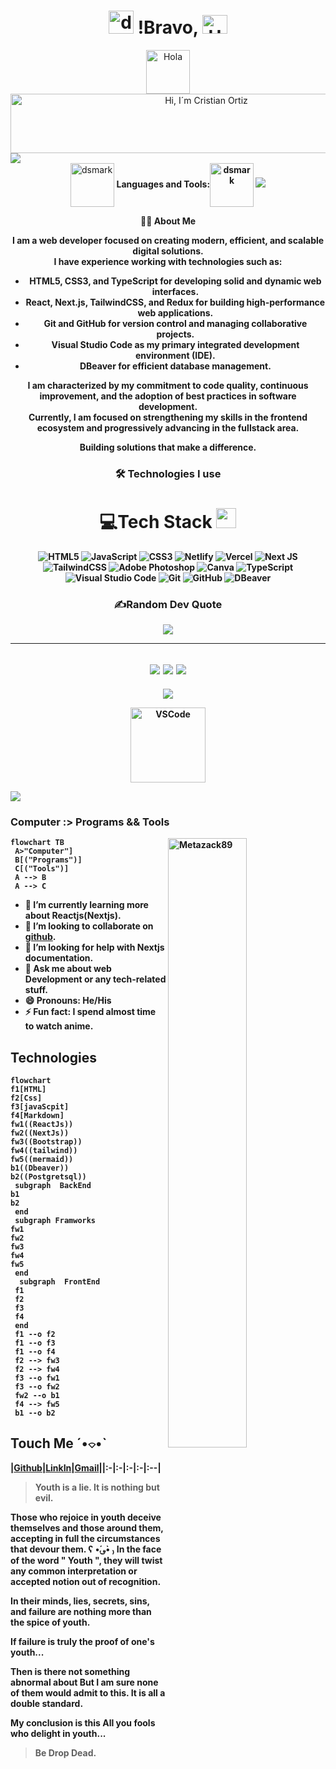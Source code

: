 # <div align="center"><img alt="dsmark" height="37px" width="40px" src="https://c.tenor.com/P7zWdgA3E2EAAAAi/spunchbob-the-g.gif"></img> !Bravo, <img alt="Hola" height="30px" width="40px" src="https://emojipedia-us.s3.amazonaws.com/source/skype/289/ghost_1f47b.png"></img>

<div align="center">
 <img alt="Hola" height="70px" width="70px" align="center" src="https://c.tenor.com/fYg91qBpDdgAAAAi/bongo-cat-transparent.gif"></img>
<br>
<img src="https://images.cooltext.com/5729409.gif" width="611" height="95" alt="Hi, I´m Cristian Ortiz" />
<br />

</div>

 <img src="https://user-images.githubusercontent.com/73097560/115834477-dbab4500-a447-11eb-908a-139a6edaec5c.gif"> 

<div align="center">
<img alt="dsmark" align="center" height="70px" width="70px" src="https://c.tenor.com/cXlrPENTVkEAAAAi/chika-dance.gif">
 <b> Languages and Tools:<img alt="dsmark" align="center" height="70px" width="70px" src="https://c.tenor.com/cXlrPENTVkEAAAAi/chika-dance.gif">
 <img src="https://user-images.githubusercontent.com/73097560/115834477-dbab4500-a447-11eb-908a-139a6edaec5c.gif">


  🧑‍💻 About Me

I am a web developer focused on creating modern, efficient, and scalable digital solutions.  
I have experience working with technologies such as:

- **HTML5**, **CSS3**, and **TypeScript** for developing solid and dynamic web interfaces.
- **React**, **Next.js**, **TailwindCSS**, and **Redux** for building high-performance web applications.
- **Git** and **GitHub** for version control and managing collaborative projects.
- **Visual Studio Code** as my primary integrated development environment (IDE).
- **DBeaver** for efficient database management.

I am characterized by my commitment to code quality, continuous improvement, and the adoption of best practices in software development.  
Currently, I am focused on strengthening my skills in the **frontend** ecosystem and progressively advancing in the **fullstack** area.

**Building solutions that make a difference.**

  
<h3 align="center">🛠️ Technologies I use </h3>

# 💻Tech Stack <img src = "https://media2.giphy.com/media/QssGEmpkyEOhBCb7e1/giphy.gif?cid=ecf05e47a0n3gi1bfqntqmob8g9aid1oyj2wr3ds3mg700bl&rid=giphy.gif" width = 32px> 
![HTML5](https://img.shields.io/badge/html5-%23E34F26.svg?style=for-the-badge&logo=html5&logoColor=white) ![JavaScript](https://img.shields.io/badge/javascript-%23323330.svg?style=for-the-badge&logo=javascript&logoColor=%23F7DF1E) ![CSS3](https://img.shields.io/badge/css3-%231572B6.svg?style=for-the-badge&logo=css3&logoColor=white)  ![Netlify](https://img.shields.io/badge/netlify-%23000000.svg?style=for-the-badge&logo=netlify&logoColor=#00C7B7) ![Vercel](https://img.shields.io/badge/vercel-%23000000.svg?style=for-the-badge&logo=vercel&logoColor=white) ![Next JS](https://img.shields.io/badge/Next-black?style=for-the-badge&logo=next.js&logoColor=white) ![TailwindCSS](https://img.shields.io/badge/tailwindcss-%2338B2AC.svg?style=for-the-badge&logo=tailwind-css&logoColor=white) ![Adobe Photoshop](https://img.shields.io/badge/adobephotoshop-%2331A8FF.svg?style=for-the-badge&logo=adobephotoshop&logoColor=white) ![Canva](https://img.shields.io/badge/Canva-%2300C4CC.svg?style=for-the-badge&logo=Canva&logoColor=white) 
![TypeScript](https://img.shields.io/badge/TypeScript-007ACC.svg?style=for-the-badge&logo=typescript&logoColor=white)
![Visual Studio Code](https://img.shields.io/badge/VSCode-0078D4.svg?style=for-the-badge&logo=visualstudiocode&logoColor=white)
![Git](https://img.shields.io/badge/Git-F05032.svg?style=for-the-badge&logo=git&logoColor=white)
![GitHub](https://img.shields.io/badge/GitHub-181717.svg?style=for-the-badge&logo=github&logoColor=white)
![DBeaver](https://img.shields.io/badge/DBeaver-372923.svg?style=for-the-badge&logo=dbeaver&logoColor=white)



### ✍️Random Dev Quote
![](https://quotes-github-readme.vercel.app/api?type=horizontal&theme=merko)

---
![](https://forthebadge.com/images/badges/powered-by-black-magic.svg)
![](http://ForTheBadge.com/images/badges/built-by-developers.svg)
![](https://forthebadge.com/images/badges/uses-brains.svg)
---
![](https://komarev.com/ghpvc/?username=CodeWhiteWeb&label=Visitors+Count&color=brightgreen)
</div>
<p align="center">
  <img src="https://www.vectorlogo.zone/logos/visualstudio_code/visualstudio_code-ar21.svg" width="120" alt="VSCode" />
</p>




<img src="https://user-images.githubusercontent.com/73097560/115834477-dbab4500-a447-11eb-908a-139a6edaec5c.gif"> 
  <br>
</p>

### Computer :> Programs && Tools


<img alt="Metazack89" align="right"  height="50%" width="50%" src="https://c.tenor.com/NzrqQHFBVz8AAAAj/kitty-transparent.gif">

```mermaid
flowchart TB
 A>"Computer"]  
 B[("Programs")] 
 C[("Tools")]
 A --> B
 A --> C
``` 


- 🌱 I’m currently learning more about **Reactjs(Nextjs)**.
- 👯 I’m looking to collaborate on [github]("https://github.com/metazack89").
- 🤔 I’m looking for help with Nextjs documentation.
- 💬 Ask me about web Development or any tech-related stuff.
- 😄 Pronouns: He/His
- ⚡ Fun fact: I spend almost time to watch **anime**.

## Technologies 

```mermaid
flowchart 
f1[HTML]
f2[Css]
f3[javaScpit]
f4[Markdown]
fw1((ReactJs))
fw2((NextJs))
fw3((Bootstrap))
fw4((tailwind))
fw5((mermaid))
b1((Dbeaver))
b2((Postgretsql))
 subgraph  BackEnd
b1
b2
 end  
 subgraph Framworks 
fw1
fw2
fw3
fw4
fw5
 end
  subgraph  FrontEnd 
 f1
 f2
 f3
 f4
 end  
 f1 --o f2
 f1 --o f3
 f1 --o f4
 f2 --> fw3
 f2 --> fw4
 f3 --o fw1
 f3 --o fw2
 fw2 --o b1
 f4 --> fw5
 b1 --o b2
 ```

## Touch Me  ˊ•⌔•ˋ 

|[Github](https://github.com/metazack89)|[LinkIn](www.linkedin.com/in/cristianortiz89)|[Gmail](developchris89@gmail.com)||:-|:-|:-|:-|:--|

> **Youth is a lie. It is nothing but evil.**

Those who rejoice in youth deceive themselves and those around them, accepting in full the circumstances that devour them. 
ʕ •́؈•̀ ₎
In the face of the word " **Youth**  ", they will twist any common interpretation or accepted notion out of recognition.

In their minds, lies, secrets, sins, and failure are nothing more than the spice of youth.

If failure is truly the proof of one's youth...

Then is there not something abnormal about But I am sure none of them would admit to this. It is all a double standard.

My conclusion is this All you fools who delight in youth...

> **Be Drop Dead.**

  <p align="center">
